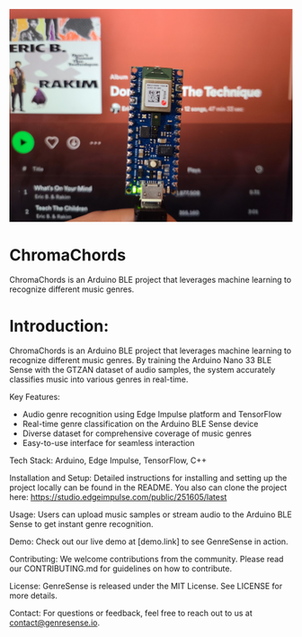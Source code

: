 ![alt text](https://github.com/cvillanue/ChromaChords/blob/main/arduinoBLEchroma.jpg)
# ChromaChords
ChromaChords is an Arduino BLE project that leverages machine learning to recognize different music genres.

# Introduction:
ChromaChords is an Arduino BLE project that leverages machine learning to recognize different music genres. By training the Arduino Nano 33 BLE Sense with the GTZAN dataset of audio samples, the system accurately classifies music into various genres in real-time.

Key Features:
- Audio genre recognition using Edge Impulse platform and TensorFlow
- Real-time genre classification on the Arduino BLE Sense device
- Diverse dataset for comprehensive coverage of music genres
- Easy-to-use interface for seamless interaction

Tech Stack:
Arduino, Edge Impulse, TensorFlow, C++

Installation and Setup:
Detailed instructions for installing and setting up the project locally can be found in the README. You also can clone the
project here: https://studio.edgeimpulse.com/public/251605/latest 

Usage:
Users can upload music samples or stream audio to the Arduino BLE Sense to get instant genre recognition.

Demo:
Check out our live demo at [demo.link] to see GenreSense in action.

Contributing:
We welcome contributions from the community. Please read our CONTRIBUTING.md for guidelines on how to contribute.

License:
GenreSense is released under the MIT License. See LICENSE for more details.

Contact:
For questions or feedback, feel free to reach out to us at contact@genresense.io.

